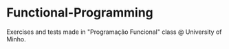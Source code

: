 # Functional-Programming
Exercises and tests made in "Programação Funcional" class @ University of Minho.
